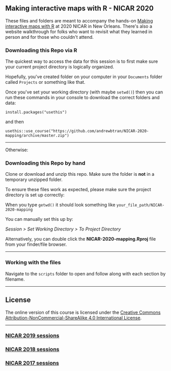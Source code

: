 ## Making interactive maps with R - NICAR 2020

These files and folders are meant to accompany the hands-on [Making interactive maps with R](https://ireapps.github.io/nicar-2020-schedule#20200306_making_interactive_maps_with_r_2130_all) at 2020 NICAR in New Orleans. There's also a website walkthrough for folks who want to revisit what they learned in person and for those who couldn't attend.

### Downloading this Repo via R

The quickest way to access the data for this session is to first make sure your current project directory is logically organized. 

Hopefully, you've created folder on your computer in your `Documents` folder called `Projects` or something like that.

Once you've set your working directory (with maybe `setwd()`) then you can run these commands in your console to download the correct folders and data:

```
install.packages("usethis")
```

and then

```
usethis::use_course("https://github.com/andrewbtran/NICAR-2020-mapping/archive/master.zip")
```

----

Otherwise:

### Downloading this Repo by hand

Clone or download and unzip this repo. Make sure the folder is **not** in a temporary unzipped folder.

To ensure these files work as expected, please make sure the project directory is set up correctly: 

When you type `getwd()` it should look something like `your_file_path/NICAR-2020-mapping`

You can manually set this up by:

*Session > Set Working Directory > To Project Directory*

Alternatively, you can double click the **NICAR-2020-mapping.Rproj** file from your finder/file browser.

----

### Working with the files

Navigate to the `scripts` folder to open and follow along with each section by filename.


----


## License

The online version of this course is licensed under the [Creative Commons Attribution-NonCommercial-ShareAlike 4.0 International License](http://creativecommons.org/licenses/by-nc-sa/4.0/).

---

### [NICAR 2019 sessions](https://github.com/andrewbtran/NICAR-2019-mapping)
### [NICAR 2018 sessions](https://andrewbtran.github.io/NICAR/2018/)
### [NICAR 2017 sessions](https://andrewbtran.github.io/NICAR/2017/)